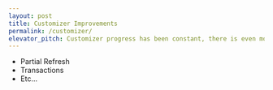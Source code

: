 ```yaml
---
layout: post
title: Customizer Improvements
permalink: /customizer/
elevator_pitch: Customizer progress has been constant, there is even more room for big gains
---
```


* Partial Refresh
* Transactions
* Etc...